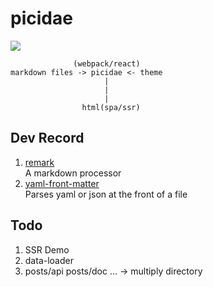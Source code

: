 # picidae

![](https://avatars2.githubusercontent.com/u/32284874?v=4&s=200)

```
              (webpack/react)
markdown files -> picidae <- theme
                     |
                     |
                     |
                html(spa/ssr)
```


## Dev Record

1. [remark](https://github.com/wooorm/remark/tree/master/packages/remark)  
    A markdown processor
2. [yaml-front-matter](https://github.com/dworthen/js-yaml-front-matter)  
    Parses yaml or json at the front of a file

    
## Todo

1. SSR Demo
2. data-loader
3. posts/api posts/doc ... -> multiply directory